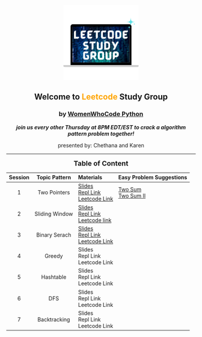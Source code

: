 <div align="center">
<p align="center"><img height="200" src="leetcode.png">
<h2 align="center" margin-bottom="0"><b>Welcome to <font color='orange'>Leetcode</font> Study Group</b></h3>
<h3 align="center" margin-top="0">by <font color='#007a7c'><a href="https://www.womenwhocode.com/python">WomenWhoCode Python</a></font></h3>
</p>

__*join us every other Thursday at 8PM EDT/EST to crack a algorithm pattern problem together!*__

presented by: Chethana and Karen

---------------------


__<font size=4>Table of Content</font>__

| __Session__ | Topic Pattern | Materials | Easy Problem Suggestions |  
| :------: |:------: | :------- | :------- |
| 1 | Two Pointers | [Slides](slides/S1_TwoPointers.pdf) <br/> [Repl Link](https://replit.com/join/bqjttagwxw-codernewbie) <br /> [Leetcode Link]() | [Two Sum](https://leetcode.com/problems/two-sum/) <br /> [Two Sum II](https://leetcode.com/problems/two-sum-ii-input-array-is-sorted/) |
| 2 | Sliding Window | [Slides](slides/S2_SlidingWindow.pdf) <br /> [Repl Link](https://replit.com/@codernewbie/WWCodePythonLeetcode) <br /> [Leetcode link](https://leetcode.com/problems/longest-substring-without-repeating-characters/) <br /> | |
| 3 | Binary Serach | [Slides](slides/S3_BinarySearch.pdf) <br /> [Repl Link](https://replit.com/@codernewbie/WWCodePythonLeetcode#BinarySearch/IntroScratchPad.py) <br /> [Leetcode Link](https://leetcode.com/problems/search-in-rotated-sorted-array/) <br /> | |
| 4 | Greedy | Slides <br /> Repl Link <br /> Leetcode Link <br /> | |
| 5 | Hashtable | Slides <br /> Repl Link <br /> Leetcode Link <br /> | |
| 6 | DFS | Slides <br /> Repl Link <br /> Leetcode Link <br /> | |
| 7 | Backtracking | Slides <br /> Repl Link <br /> Leetcode Link <br /> | |

</div>
